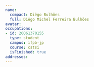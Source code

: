 ```yaml
---
name:
  compact: Diêgo Bulhões
  full: Diêgo Michel Ferreira Bulhões
avatar:
occupations:
- id: 20061370155
  type: student
  campus: ifpb-jp
  course: cstsi
  isFinished: true
addresses:
---
```

